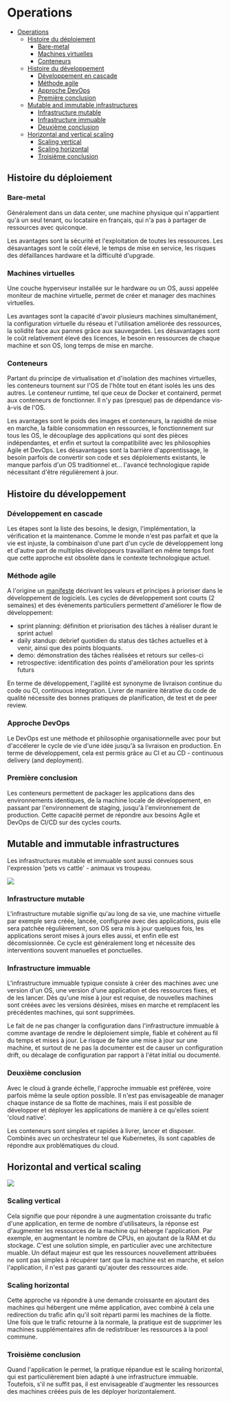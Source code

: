 # Operations

- [Operations](#operations)
  - [Histoire du déploiement](#histoire-du-déploiement)
    - [Bare-metal](#bare-metal)
    - [Machines virtuelles](#machines-virtuelles)
    - [Conteneurs](#conteneurs)
  - [Histoire du développement](#histoire-du-développement)
    - [Développement en cascade](#développement-en-cascade)
    - [Méthode agile](#méthode-agile)
    - [Approche DevOps](#approche-devops)
    - [Première conclusion](#première-conclusion)
  - [Mutable and immutable infrastructures](#mutable-and-immutable-infrastructures)
    - [Infrastructure mutable](#infrastructure-mutable)
    - [Infrastructure immuable](#infrastructure-immuable)
    - [Deuxième conclusion](#deuxième-conclusion)
  - [Horizontal and vertical scaling](#horizontal-and-vertical-scaling)
    - [Scaling vertical](#scaling-vertical)
    - [Scaling horizontal](#scaling-horizontal)
    - [Troisième conclusion](#troisième-conclusion)

## Histoire du déploiement

### Bare-metal

Généralement dans un data center, une machine physique qui n'appartient qu'à un seul tenant, ou locataire en français, qui n'a pas à partager de ressources avec quiconque. 

Les avantages sont la sécurité et l'exploitation de toutes les ressources. Les désavantages sont le coût élevé, le temps de mise en service, les risques des défaillances hardware et la difficulté d'upgrade.

### Machines virtuelles 

Une couche hyperviseur installée sur le hardware ou un OS, aussi appelée moniteur de machine virtuelle, permet de créer et manager des machines virtuelles. 

Les avantages sont la capacité d'avoir plusieurs machines simultanément, la configuration virtuelle du réseau et l'utilisation améliorée des ressources, la solidité face aux pannes grâce aux sauvegardes. Les désavantages sont le coût relativement élevé des licences, le besoin en ressources de chaque machine et son OS, long temps de mise en marche. 

### Conteneurs

Partant du principe de virtualisation et d'isolation des machines virtuelles, les conteneurs tournent sur l'OS de l'hôte tout en étant isolés les uns des autres. Le conteneur runtime, tel que ceux de Docker et containerd, permet aux conteneurs de fonctionner. Il n'y pas (presque) pas de dépendance vis-à-vis de l'OS. 

Les avantages sont le poids des images et conteneurs, la rapidité de mise en marche, la faible consommation en ressources, le fonctionnement sur tous les OS, le découplage des applications qui sont des pièces indépendantes, et enfin et surtout la compatibilité avec les philosophies Agile et DevOps. Les désavantages sont la barrière d'apprentissage, le besoin parfois de convertir son code et ses déploiements existants, le manque parfois d'un OS traditionnel et... l'avancé technologique rapide nécessitant d'être régulièrement à jour.

## Histoire du développement

### Développement en cascade

Les étapes sont la liste des besoins, le design, l'implémentation, la vérification et la maintenance. Comme le monde n'est pas parfait et que la vie est injuste, la combinaison d'une part d'un cycle de développement long et d'autre part de multiples développeurs travaillant en même temps font que cette approche est obsolète dans le contexte technologique actuel.

### Méthode agile

A l'origine un [manifeste](http://agilemanifesto.org/) décrivant les valeurs et principes à prioriser dans le développement de logiciels. Les cycles de développement sont courts (2 semaines) et des évènements particuliers permettent d'améliorer le flow de développement:
- sprint planning: définition et priorisation des tâches à réaliser durant le sprint actuel
- daily standup: debrief quotidien du status des tâches actuelles et à venir, ainsi que des points bloquants.
- demo: démonstration des tâches réalisées et retours sur celles-ci
- retrospective: identification des points d'amélioration pour les sprints futurs

En terme de développement, l'agilité est synonyme de livraison continue du code ou CI, continuous integration. Livrer de manière itérative du code de qualité nécessite des bonnes pratiques de planification, de test et de peer review. 

### Approche DevOps

Le DevOps est une méthode et philosophie organisationnelle avec pour but d'accélerer le cycle de vie d'une idée jusqu'à sa livraison en production. En terme de développement, cela est permis grâce au CI et au CD - continuous delivery (and deployment).

### Première conclusion

Les conteneurs permettent de packager les applications dans des environnements identiques, de la machine locale de développement, en passant par l'environnement de staging, jusqu'à l'environnement de production. Cette capacité permet de répondre aux besoins Agile et DevOps de CI/CD sur des cycles courts.

## Mutable and immutable infrastructures

Les infrastructures mutable et immuable sont aussi connues sous l'expression 'pets vs cattle' - animaux vs troupeau.

![](https://blog.octo.com/wp-content/uploads/2016/12/image01-e1482225268205.png)

### Infrastructure mutable

L'infrastructure mutable signifie qu'au long de sa vie, une machine virtuelle par exemple sera créée, lancée, configurée avec des applications, puis elle sera patchée régulièrement, son OS sera mis à jour quelques fois, les applications seront mises à jours elles aussi, et enfin elle est décomissionnée. Ce cycle est généralement long et nécessite des interventions souvent manuelles et ponctuelles.

### Infrastructure immuable

L'infrastructure immuable typique consiste à créer des machines avec une version d'un OS, une version d'une application et des ressources fixes, et de les lancer. Dès qu'une mise à jour est requise, de nouvelles machines sont créées avec les versions désirées, mises en marche et remplacent les précédentes machines, qui sont supprimées.

Le fait de ne pas changer la configuration dans l'infrastructure immuable à comme avantage de rendre le déploiement simple, fiable et cohérent au fil du temps et mises à jour. Le risque de faire une mise à jour sur une machine, et surtout de ne pas la documenter est de causer un configuration drift, ou décalage de configuration par rapport à l'état initial ou documenté. 

### Deuxième conclusion

Avec le cloud à grande échelle, l'approche immuable est préférée, voire parfois même la seule option possible. Il n'est pas envisageable de manager chaque instance de sa flotte de machines, mais il est possible de développer et déployer les applications de manière à ce qu'elles soient 'cloud native'.

Les conteneurs sont simples et rapides à livrer, lancer et disposer. Combinés avec un orchestrateur tel que Kubernetes, ils sont capables de répondre aux problématiques du cloud.

## Horizontal and vertical scaling

![](https://www.webairy.com/wp-content/uploads/2019/07/hvsv.jpg)

### Scaling vertical

Cela signifie que pour répondre à une augmentation croissante du trafic d'une application, en terme de nombre d'utilisateurs, la réponse est d'augmenter les ressources de la machine qui héberge l'application. Par exemple, en augmentant le nombre de CPUs, en ajoutant de la RAM et du stockage. C'est une solution simple, en particulier avec une architecture muable. Un défaut majeur est que les ressources nouvellement attribuées ne sont pas simples à récupérer tant que la machine est en marche, et selon l'application, il n'est pas garanti qu'ajouter des ressources aide.

### Scaling horizontal

Cette approche va répondre à une demande croissante en ajoutant des machines qui hébergent une même application, avec combiné à cela une redirection du trafic afin qu'il soit réparti parmi les machines de la flotte. Une fois que le trafic retourne à la normale, la pratique est de supprimer les machines supplémentaires afin de redistribuer les ressources à la pool commune.

### Troisième conclusion

Quand l'application le permet, la pratique répandue est le scaling horizontal, qui est particulièrement bien adapté à une infrastructure immuable. Toutefois, s'il ne suffit pas, il est envisageable d'augmenter les ressources des machines créées puis de les déployer horizontalement.
